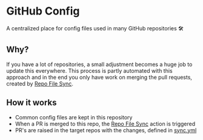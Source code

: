 # GitHub Config

A centralized place for config files used in many GitHub repositories 🛠️

## Why?

If you have a lot of repositories, a small adjustment becomes a huge job to update this everywhere. This process is partly automated with this approach and in the end you only have work on merging the pull requests, created by [Repo File Sync].

## How it works

* Common config files are kept in this repository
* When a PR is merged to this repo, the [Repo File Sync] action is triggered
* PR's are raised in the target repos with the changes, defined in [sync.yml](.github/sync.yml)

[copier]: https://copier.readthedocs.io/en/stable/
[Repo File Sync]: https://github.com/marketplace/actions/repo-file-sync-action
